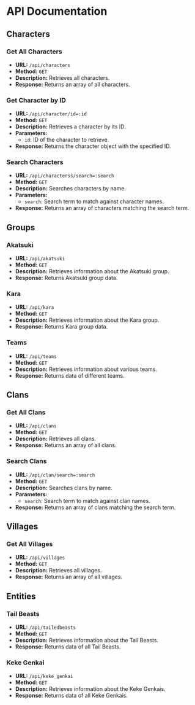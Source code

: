 # API Documentation

## Characters

### Get All Characters

- **URL:** `/api/characters`
- **Method:** `GET`
- **Description:** Retrieves all characters.
- **Response:** Returns an array of all characters.

### Get Character by ID

- **URL:** `/api/character/id=:id`
- **Method:** `GET`
- **Description:** Retrieves a character by its ID.
- **Parameters:**
  - `id`: ID of the character to retrieve.
- **Response:** Returns the character object with the specified ID.

### Search Characters

- **URL:** `/api/characterss/search=:search`
- **Method:** `GET`
- **Description:** Searches characters by name.
- **Parameters:**
  - `search`: Search term to match against character names.
- **Response:** Returns an array of characters matching the search term.

## Groups

### Akatsuki

- **URL:** `/api/akatsuki`
- **Method:** `GET`
- **Description:** Retrieves information about the Akatsuki group.
- **Response:** Returns Akatsuki group data.

### Kara

- **URL:** `/api/kara`
- **Method:** `GET`
- **Description:** Retrieves information about the Kara group.
- **Response:** Returns Kara group data.

### Teams

- **URL:** `/api/teams`
- **Method:** `GET`
- **Description:** Retrieves information about various teams.
- **Response:** Returns data of different teams.

## Clans

### Get All Clans

- **URL:** `/api/clans`
- **Method:** `GET`
- **Description:** Retrieves all clans.
- **Response:** Returns an array of all clans.

### Search Clans

- **URL:** `/api/clan/search=:search`
- **Method:** `GET`
- **Description:** Searches clans by name.
- **Parameters:**
  - `search`: Search term to match against clan names.
- **Response:** Returns an array of clans matching the search term.

## Villages

### Get All Villages

- **URL:** `/api/villages`
- **Method:** `GET`
- **Description:** Retrieves all villages.
- **Response:** Returns an array of all villages.

## Entities

### Tail Beasts

- **URL:** `/api/tailedbeasts`
- **Method:** `GET`
- **Description:** Retrieves information about the Tail Beasts.
- **Response:** Returns data of all Tail Beasts.

### Keke Genkai

- **URL:** `/api/keke_genkai`
- **Method:** `GET`
- **Description:** Retrieves information about the Keke Genkais.
- **Response:** Returns data of all Keke Genkais.

